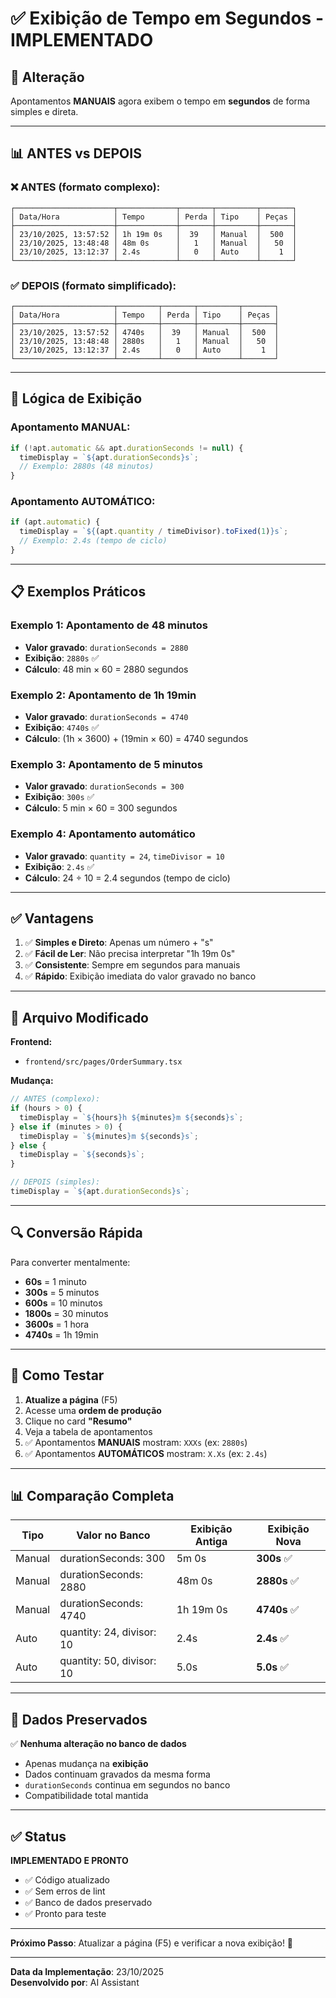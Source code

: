 # ✅ Exibição de Tempo em Segundos - IMPLEMENTADO

## 🎯 Alteração

Apontamentos **MANUAIS** agora exibem o tempo em **segundos** de forma simples e direta.

---

## 📊 ANTES vs DEPOIS

### ❌ ANTES (formato complexo):
```
┌──────────────────────┬─────────────┬───────┬─────────┬───────┐
│ Data/Hora            │ Tempo       │ Perda │ Tipo    │ Peças │
├──────────────────────┼─────────────┼───────┼─────────┼───────┤
│ 23/10/2025, 13:57:52 │ 1h 19m 0s   │  39   │ Manual  │  500  │
│ 23/10/2025, 13:48:48 │ 48m 0s      │   1   │ Manual  │   50  │
│ 23/10/2025, 13:12:37 │ 2.4s        │   0   │ Auto    │    1  │
└──────────────────────┴─────────────┴───────┴─────────┴───────┘
```

### ✅ DEPOIS (formato simplificado):
```
┌──────────────────────┬─────────┬───────┬─────────┬───────┐
│ Data/Hora            │ Tempo   │ Perda │ Tipo    │ Peças │
├──────────────────────┼─────────┼───────┼─────────┼───────┤
│ 23/10/2025, 13:57:52 │ 4740s   │  39   │ Manual  │  500  │
│ 23/10/2025, 13:48:48 │ 2880s   │   1   │ Manual  │   50  │
│ 23/10/2025, 13:12:37 │ 2.4s    │   0   │ Auto    │    1  │
└──────────────────────┴─────────┴───────┴─────────┴───────┘
```

---

## 🔄 Lógica de Exibição

### **Apontamento MANUAL:**
```typescript
if (!apt.automatic && apt.durationSeconds != null) {
  timeDisplay = `${apt.durationSeconds}s`;
  // Exemplo: 2880s (48 minutos)
}
```

### **Apontamento AUTOMÁTICO:**
```typescript
if (apt.automatic) {
  timeDisplay = `${(apt.quantity / timeDivisor).toFixed(1)}s`;
  // Exemplo: 2.4s (tempo de ciclo)
}
```

---

## 📋 Exemplos Práticos

### Exemplo 1: Apontamento de 48 minutos
- **Valor gravado**: `durationSeconds = 2880`
- **Exibição**: `2880s` ✅
- **Cálculo**: 48 min × 60 = 2880 segundos

### Exemplo 2: Apontamento de 1h 19min
- **Valor gravado**: `durationSeconds = 4740`
- **Exibição**: `4740s` ✅
- **Cálculo**: (1h × 3600) + (19min × 60) = 4740 segundos

### Exemplo 3: Apontamento de 5 minutos
- **Valor gravado**: `durationSeconds = 300`
- **Exibição**: `300s` ✅
- **Cálculo**: 5 min × 60 = 300 segundos

### Exemplo 4: Apontamento automático
- **Valor gravado**: `quantity = 24`, `timeDivisor = 10`
- **Exibição**: `2.4s` ✅
- **Cálculo**: 24 ÷ 10 = 2.4 segundos (tempo de ciclo)

---

## ✅ Vantagens

1. ✅ **Simples e Direto**: Apenas um número + "s"
2. ✅ **Fácil de Ler**: Não precisa interpretar "1h 19m 0s"
3. ✅ **Consistente**: Sempre em segundos para manuais
4. ✅ **Rápido**: Exibição imediata do valor gravado no banco

---

## 📁 Arquivo Modificado

**Frontend:**
- `frontend/src/pages/OrderSummary.tsx`

**Mudança:**
```typescript
// ANTES (complexo):
if (hours > 0) {
  timeDisplay = `${hours}h ${minutes}m ${seconds}s`;
} else if (minutes > 0) {
  timeDisplay = `${minutes}m ${seconds}s`;
} else {
  timeDisplay = `${seconds}s`;
}

// DEPOIS (simples):
timeDisplay = `${apt.durationSeconds}s`;
```

---

## 🔍 Conversão Rápida

Para converter mentalmente:
- **60s** = 1 minuto
- **300s** = 5 minutos
- **600s** = 10 minutos
- **1800s** = 30 minutos
- **3600s** = 1 hora
- **4740s** = 1h 19min

---

## 🧪 Como Testar

1. **Atualize a página** (F5)
2. Acesse uma **ordem de produção**
3. Clique no card **"Resumo"**
4. Veja a tabela de apontamentos
5. ✅ Apontamentos **MANUAIS** mostram: `XXXs` (ex: `2880s`)
6. ✅ Apontamentos **AUTOMÁTICOS** mostram: `X.Xs` (ex: `2.4s`)

---

## 📊 Comparação Completa

| Tipo | Valor no Banco | Exibição Antiga | Exibição Nova |
|------|----------------|-----------------|---------------|
| Manual | durationSeconds: 300 | 5m 0s | **300s** ✅ |
| Manual | durationSeconds: 2880 | 48m 0s | **2880s** ✅ |
| Manual | durationSeconds: 4740 | 1h 19m 0s | **4740s** ✅ |
| Auto | quantity: 24, divisor: 10 | 2.4s | **2.4s** ✅ |
| Auto | quantity: 50, divisor: 10 | 5.0s | **5.0s** ✅ |

---

## 💾 Dados Preservados

✅ **Nenhuma alteração no banco de dados**
- Apenas mudança na **exibição**
- Dados continuam gravados da mesma forma
- `durationSeconds` continua em segundos no banco
- Compatibilidade total mantida

---

## ✅ Status

**IMPLEMENTADO E PRONTO**

- ✅ Código atualizado
- ✅ Sem erros de lint
- ✅ Banco de dados preservado
- ✅ Pronto para teste

---

**Próximo Passo**: Atualizar a página (F5) e verificar a nova exibição! 🎉

---

**Data da Implementação**: 23/10/2025  
**Desenvolvido por**: AI Assistant

